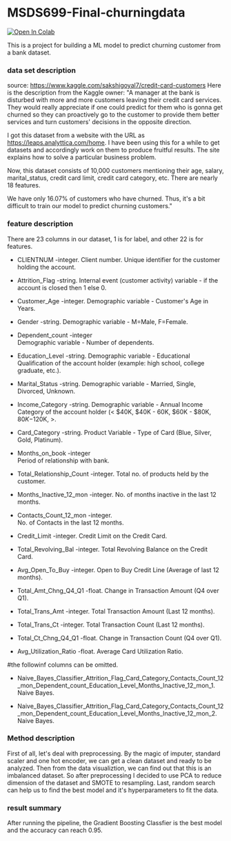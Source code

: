 # MSDS699-Final-churningdata
[![Open In Colab](https://colab.research.google.com/assets/colab-badge.svg)](https://colab.research.google.com/github/Ewang17420/MSDS699-Final-churningdata)

This is a project for building a ML model to predict churning customer from a bank dataset.

### data set description

source: https://www.kaggle.com/sakshigoyal7/credit-card-customers
Here is the description from the Kaggle owner:
"A manager at the bank is disturbed with more and more customers leaving their credit card services. They would really appreciate if one could predict for them who is gonna get churned so they can proactively go to the customer to provide them better services and turn customers' decisions in the opposite direction.  

I got this dataset from a website with the URL as https://leaps.analyttica.com/home. I have been using this for a while to get datasets and accordingly work on them to produce fruitful results. The site explains how to solve a particular business problem.  

Now, this dataset consists of 10,000 customers mentioning their age, salary, marital_status, credit card limit, credit card category, etc. There are nearly 18 features.  

We have only 16.07% of customers who have churned. Thus, it's a bit difficult to train our model to predict churning customers."  

### feature description

There are 23 columns in our dataset, 1 is for label, and other 22 is for features.  

- CLIENTNUM -integer. 
Client number. Unique identifier for the customer holding the account. 

- Attrition_Flag -string. 
Internal event (customer activity) variable - if the account is closed then 1 else 0. 

- Customer_Age -integer. 
Demographic variable - Customer's Age in Years. 

- Gender -string. 
Demographic variable - M=Male, F=Female. 

- Dependent_count -integer   
Demographic variable - Number of dependents. 

- Education_Level -string. 
Demographic variable - Educational Qualification of the account holder (example: high school, college graduate, etc.). 

- Marital_Status -string. 
Demographic variable - Married, Single, Divorced, Unknown. 

- Income_Category -string. 
Demographic variable - Annual Income Category of the account holder (< $40K, $40K - 60K, $60K - $80K, $80K-$120K, >. 

- Card_Category -string. 
Product Variable - Type of Card (Blue, Silver, Gold, Platinum). 

- Months_on_book -integer  
Period of relationship with bank. 

- Total_Relationship_Count -integer. 
Total no. of products held by the customer. 

- Months_Inactive_12_mon -integer. 
No. of months inactive in the last 12 months. 

- Contacts_Count_12_mon -integer.  
No. of Contacts in the last 12 months. 

- Credit_Limit -integer. 
Credit Limit on the Credit Card. 

- Total_Revolving_Bal -integer. 
Total Revolving Balance on the Credit Card. 

- Avg_Open_To_Buy -integer. 
Open to Buy Credit Line (Average of last 12 months). 

- Total_Amt_Chng_Q4_Q1 -float. 
Change in Transaction Amount (Q4 over Q1). 

- Total_Trans_Amt -integer. 
Total Transaction Amount (Last 12 months). 

- Total_Trans_Ct -integer. 
Total Transaction Count (Last 12 months). 

- Total_Ct_Chng_Q4_Q1 -float. 
Change in Transaction Count (Q4 over Q1). 

- Avg_Utilization_Ratio -float. 
Average Card Utilization Ratio. 

#the followinf columns can be omitted. 

- Naive_Bayes_Classifier_Attrition_Flag_Card_Category_Contacts_Count_12_mon_Dependent_count_Education_Level_Months_Inactive_12_mon_1. 
Naive Bayes. 

- Naive_Bayes_Classifier_Attrition_Flag_Card_Category_Contacts_Count_12_mon_Dependent_count_Education_Level_Months_Inactive_12_mon_2. 
Naive Bayes. 

### Method description

First of all, let's deal with preprocessing.
By the magic of imputer, standard scaler and one hot encoder, we can get a clean dataset and ready to be analyzed.
Then from the data visualiztion, we can find out that this is an imbalanced dataset. 
So after preprocessing I decided to use PCA to reduce dimension of the dataset and SMOTE to resampling.
Last, random search can help us to find the best model and it's hyperparameters to fit the data.

### result summary

After running the pipeline, the Gradient Boosting Classfier is the best model and the accuracy can reach 0.95.
